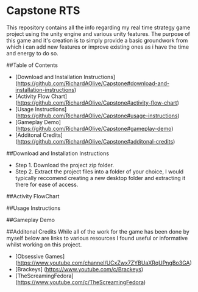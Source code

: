 # Capstone RTS
This repository contains all the info regarding my real time strategy game project using the unity engine and various unity features. The purpose of this game and it's creation is to simply provide a basic groundwork from which i can add new features or improve existing ones as i have the time and energy to do so.
 
 ##Table of Contents
 * [Download and Installation Instructions] (https://github.com/RichardAOlive/Capstone#download-and-installation-instructions)
 * [Activity Flow Chart] (https://github.com/RichardAOlive/Capstone#activity-flow-chart)
 * [Usage Instructions] (https://github.com/RichardAOlive/Capstone#usage-instructions)
 * [Gameplay Demo] (https://github.com/RichardAOlive/Capstone#gameplay-demo)
 * [Additonal Credits] (https://github.com/RichardAOlive/Capstone#additonal-credits)
 
 ##Download and Installation Instructions
 * Step 1. Download the project zip folder.
 * Step 2. Extract the project files into a folder of your choice, I would typically reccomend creating a new desktop folder and extracting it there for ease of access.
 
 ##Activity FlowChart
 
 ##Usage Instructions
 
 ##Gameplay Demo
 
 ##Additonal Credits
 While all of the work for the game has been done by myself below are links to various resources I found useful or informative whilst working on this project.
 * [Obsessive Games] (https://www.youtube.com/channel/UCxZwx7ZYBUaXRqUPngBo3GA)
 * [Brackeys] (https://www.youtube.com/c/Brackeys)
 * [TheScreamingFedora] (https://www.youtube.com/c/TheScreamingFedora)

